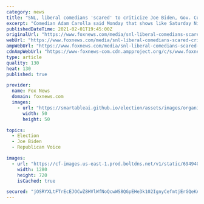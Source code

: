 ```yaml
---
category: news
title: "SNL, liberal comedians 'scared' to criticize Joe Biden, Gov. Cuomo: Adam Carolla"
excerpt: "Comedian Adam Carolla said Monday that shows like Saturday Night Live were \"scared\" to attack Democrats like President Biden or New York Gov. Andrew Cuomo for fear of being \"cancelled.\""
publishedDateTime: 2021-02-01T19:45:00Z
originalUrl: "https://www.foxnews.com/media/snl-liberal-comedians-scared-criticize-biden-cuomo-carolla"
webUrl: "https://www.foxnews.com/media/snl-liberal-comedians-scared-criticize-biden-cuomo-carolla"
ampWebUrl: "https://www.foxnews.com/media/snl-liberal-comedians-scared-criticize-biden-cuomo-carolla.amp"
cdnAmpWebUrl: "https://www-foxnews-com.cdn.ampproject.org/c/s/www.foxnews.com/media/snl-liberal-comedians-scared-criticize-biden-cuomo-carolla.amp"
type: article
quality: 130
heat: 130
published: true

provider:
  name: Fox News
  domain: foxnews.com
  images:
    - url: "https://smartableai.github.io/election/assets/images/organizations/foxnews.com-50x50.jpg"
      width: 50
      height: 50

topics:
  - Election
  - Joe Biden
  - Republican Voice

images:
  - url: "https://cf-images.us-east-1.prod.boltdns.net/v1/static/694940094001/ada6c1be-9440-42ee-b17f-599acd5be326/9a23cf2c-fad6-4d80-8cb6-6e200d7b5989/1280x720/match/image.jpg"
    width: 1280
    height: 720
    isCached: true

secured: "jOSRYXLtFTrEcEJOCwZ8HVlWfNoQcwWS8QGpEHe3k102IgnyCefmtjErGQeKAFl9C8qghruP3uFakRrshagVD84qDGSrlW8pTxtgUTYjyKo+kStcMTx6SrLR5kswEvNM5kXgXZEwctn99SgnD44LefSHowJ8A18BkuyTZ7nG21DUMqShRF2FSSu3z/jJ3ZCK0SpJ0YAertiz+XJ+eWmiJc6s+lC3wWpGQlPS6jR86jJy4q3OiIugNQETXNpSLHg721524dnVkL6b6/htBkhbpCLTn8yeH/2LvgdLKDqhUrnn7SrHPLptU3LWqFyvDvuHDcNBYFnaTk0ZKSP2S7UR4P/XcxovAF79CvDwRMaFT4Y=;4nk4xxILtvkIXPPbe5fTng=="
---
```


